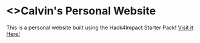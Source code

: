 # <>Calvin's Personal Website

This is a personal website built using the Hack4Impact Starter Pack!
<You can add any description you want here.>
[Visit it Here!](https://<calvinxp>.github.io)